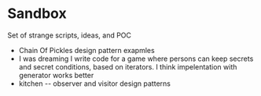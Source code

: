 # Sandbox
Set of strange scripts, ideas, and POC

- Chain Of Pickles design pattern exapmles
- I was dreaming I write code for a game where persons can keep secrets and secret conditions, based on iterators. I think impelentation with generator works better
- kitchen -- observer and visitor design patterns

